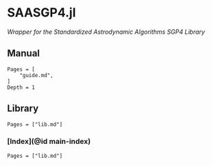 # SAASGP4.jl

*Wrapper for the Standardized Astrodynamic Algorithms SGP4 Library*

## Manual

```@contents
Pages = [
    "guide.md",
]
Depth = 1
```

## Library

```@contents
Pages = ["lib.md"]
```

### [Index](@id main-index)

```@index
Pages = ["lib.md"]
```
